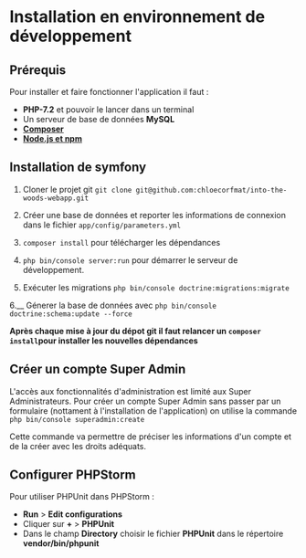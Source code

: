 # Installation en environnement de développement



## Prérequis

Pour installer et faire fonctionner l'application il faut :

- **PHP-7.2** et pouvoir le lancer dans un terminal
- Un serveur de base de données **MySQL** 
- **[Composer](https://getcomposer.org/)** 
- **[Node.js et npm](https://nodejs.org)**

 

## Installation de symfony

1. Cloner le projet git `git clone git@github.com:chloecorfmat/into-the-woods-webapp.git` 

2. Créer une base de données et reporter les informations de connexion dans le fichier `app/config/parameters.yml`

3. `composer install` pour télécharger les dépendances

4. `php bin/console server:run` pour démarrer le serveur de développement.

5. Exécuter les migrations `php bin/console doctrine:migrations:migrate`

6.__ Génerer la base de données avec `php bin/console doctrine:schema:update --force` 

**Après chaque mise à jour du dépot git il faut relancer un  `composer install`pour installer les nouvelles dépendances** 


## Créer un compte Super Admin

L'accès aux fonctionnalités d'administration est limité aux Super Administrateurs. Pour créer un compte Super Admin sans passer par un formulaire (nottament à l'installation de l'application) on utilise la commande `php bin/console superadmin:create`

Cette commande va permettre de préciser les informations d'un compte et de la créer avec les droits adéquats.


## Configurer PHPStorm

Pour utiliser PHPUnit dans PHPStorm :

- **Run** > **Edit configurations** 
- Cliquer sur **+**  > **PHPUnit**  
- Dans le champ **Directory** choisir le fichier **PHPUnit** dans le répertoire **vendor/bin/phpunit** 
